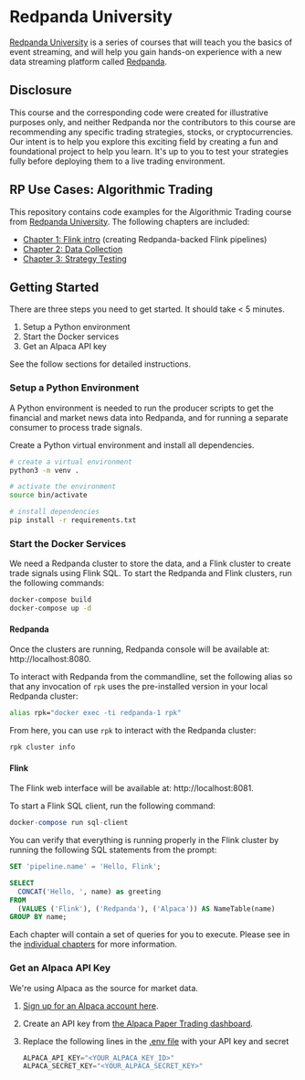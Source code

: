 # Redpanda University
[Redpanda University][rpu] is a series of courses that will teach you the basics of event streaming, and will help you gain hands-on experience with a new data streaming platform called [Redpanda][rp].

## Disclosure
This course and the corresponding code were created for illustrative purposes only, and neither Redpanda nor the contributors to this course are recommending any specific trading strategies, stocks, or cryptocurrencies. Our intent is to help you explore this exciting field by creating a fun and foundational project to help you learn. It's up to you to test your strategies fully before deploying them to a live trading environment.

## RP Use Cases: Algorithmic Trading
This repository contains code examples for the Algorithmic Trading course from [Redpanda University][rpu]. The following chapters are included:

- [Chapter 1: Flink intro][flink-intro] (creating Redpanda-backed Flink pipelines)
- [Chapter 2: Data Collection][data-collection]
- [Chapter 3: Strategy Testing][strategy-testing]


[rp]: https://redpanda.com/
[rpu]: https://university.redpanda.com/

[flink-intro]: /01-flink-intro
[data-collection]: /02-data-collection
[strategy-testing]: /03-strategy-testing

## Getting Started
There are three steps you need to get started. It should take < 5 minutes.

1. Setup a Python environment
2. Start the Docker services
3. Get an Alpaca API key

See the follow sections for detailed instructions.

### Setup a Python Environment
A Python environment is needed to run the producer scripts to get the financial and market news data into Redpanda, and for running a separate consumer to process trade signals.

Create a Python virtual environment and install all dependencies.
```sh
# create a virtual environment
python3 -m venv .

# activate the environment
source bin/activate

# install dependencies
pip install -r requirements.txt
```

### Start the Docker Services
We need a Redpanda cluster to store the data, and a Flink cluster to create trade signals using Flink SQL. To start the Redpanda and Flink clusters, run the following commands:

```sh
docker-compose build
docker-compose up -d
```

#### Redpanda
Once the clusters are running, Redpanda console will be available at: http://localhost:8080.

To interact with Redpanda from the commandline, set the following alias so that any invocation of `rpk` uses the pre-installed version in your local Redpanda cluster:

```sh
alias rpk="docker exec -ti redpanda-1 rpk"
```

From here, you can use `rpk` to interact with the Redpanda cluster:

```sh
rpk cluster info
```

#### Flink
The Flink web interface will be available at: http://localhost:8081.

To start a Flink SQL client, run the following command:

```sql
docker-compose run sql-client
```

You can verify that everything is running properly in the Flink cluster by running the following SQL statements from the prompt:

```sql
SET 'pipeline.name' = 'Hello, Flink';

SELECT
  CONCAT('Hello, ', name) as greeting
FROM
  (VALUES ('Flink'), ('Redpanda'), ('Alpaca')) AS NameTable(name)
GROUP BY name;
```

Each chapter will contain a set of queries for you to execute. Please see in the [individual chapters](#rp-use-cases-algorithmic-trading) for more information.

### Get an Alpaca API Key
We're using Alpaca as the source for market data.

1. [Sign up for an Alpaca account here][alpaca-signup].
2. Create an API key from [the Alpaca Paper Trading dashboard][alpaca-paper-trading].
3. Replace the following lines in the [.env file](.env) with your API key and secret

    ```python
    ALPACA_API_KEY="<YOUR_ALPACA_KEY_ID>"
    ALPACA_SECRET_KEY="<YOUR_ALPACA_SECRET_KEY>"
    ```

[alpaca-signup]: https://alpaca.markets/
[alpaca-paper-trading]: https://app.alpaca.markets/paper/dashboard/overview
[python]: https://www.python.org/downloads/
